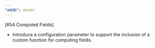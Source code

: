 ```yaml
---
"mddb": minor
---
```


[#54 Computed Fields]
- Introduce a configuration parameter to support the inclusion of a custom function for computing fields.
